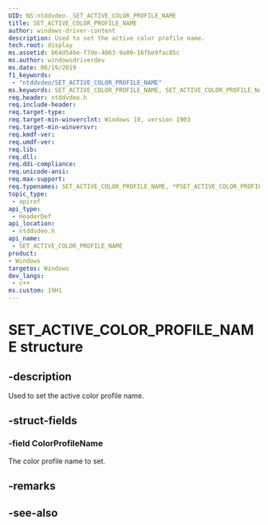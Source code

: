 ```yaml
---
UID: NS:ntddvdeo._SET_ACTIVE_COLOR_PROFILE_NAME
title: SET_ACTIVE_COLOR_PROFILE_NAME
author: windows-driver-content
description: Used to set the active color profile name.
tech.root: display
ms.assetid: b64d54be-f7de-4063-9a00-16fbe9fac85c
ms.author: windowsdriverdev
ms.date: 08/19/2019
f1_keywords:
 - "ntddvdeo/SET_ACTIVE_COLOR_PROFILE_NAME"
ms.keywords: SET_ACTIVE_COLOR_PROFILE_NAME, SET_ACTIVE_COLOR_PROFILE_NAME, *PSET_ACTIVE_COLOR_PROFILE_NAME, 
req.header: ntddvdeo.h
req.include-header:
req.target-type:
req.target-min-winverclnt: Windows 10, version 1903
req.target-min-winversvr:
req.kmdf-ver:
req.umdf-ver:
req.lib:
req.dll:
req.ddi-compliance:
req.unicode-ansi:
req.max-support:
req.typenames: SET_ACTIVE_COLOR_PROFILE_NAME, *PSET_ACTIVE_COLOR_PROFILE_NAME
topic_type: 
 - apiref
api_type: 
 - HeaderDef
api_location: 
 - ntddvdeo.h
api_name: 
 - SET_ACTIVE_COLOR_PROFILE_NAME
product:
- Windows
targetos: Windows
dev_langs:
 - c++
ms.custom: 19H1
---
```


# SET_ACTIVE_COLOR_PROFILE_NAME structure

## -description

Used to set the active color profile name.

## -struct-fields

### -field ColorProfileName

The color profile name to set.

## -remarks

## -see-also
